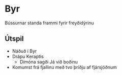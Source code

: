 # Byr

Bússurnar standa frammi fyrir freyðidýrinu

## Útspil
- Náðuð í Byr
- Drápu Keraptis
  - Dímóna sagði Já við boðinu
- Komumst frá fjallinu með tvo þriðju af fjársjóðnum
